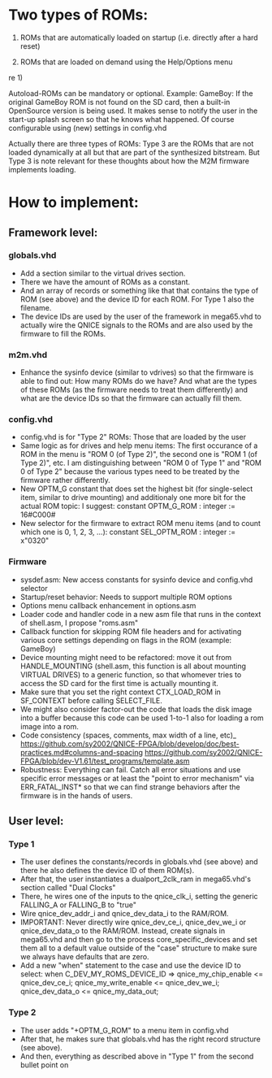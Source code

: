 Two types of ROMs:
==================

1) ROMs that are automatically loaded on startup
(i.e. directly after a hard reset)

2) ROMs that are loaded on demand using the Help/Options menu

re 1)

Autoload-ROMs can be mandatory or optional. Example: GameBoy:
If the original GameBoy ROM is not found on the SD card, then a built-in
OpenSource version is being used. It makes sense to notify the user in the
start-up splash screen so that he knows what happened. Of course configurable
using (new) settings in config.vhd

Actually there are three types of ROMs: Type 3 are the ROMs that are not
loaded dynamically at all but that are part of the synthesized bitstream.
But Type 3 is note relevant for these thoughts about how the M2M
firmware implements loading.

How to implement:
=================

Framework level:
---------------

### globals.vhd


* Add a section similar to the virtual drives section.
* There we have the amount of ROMs as a constant.
* And an array of records or something like that that contains the type of ROM
  (see above) and the device ID for each ROM. For Type 1 also the filename.
* The device IDs are used by the user of the framework in mega65.vhd to
  actually wire the QNICE signals to the ROMs and are also used by the
  firmware to fill the ROMs.

### m2m.vhd

* Enhance the sysinfo device (similar to vdrives) so that the firmware is able
  to find out: How many ROMs do we have? And what are the types of these ROMs
  (as the firmware needs to treat them differently) and what are the
  device IDs so that the firmware can actually fill them.

### config.vhd

* config.vhd is for "Type 2" ROMs: Those that are loaded by the user
* Same logic as for drives and help menu items: The first occurance of a
  ROM in the menu is "ROM 0 (of Type 2)", the second one
  is "ROM 1 (of Type 2)", etc. I am distinguishing between "ROM 0 of Type 1"
  and "ROM 0 of Type 2" because the various types need to be treated by the
  firmware rather differently.
* New OPTM_G constant that does set the highest bit (for single-select item,
  similar to drive mounting) and additionaly one more bit for the actual
  ROM topic: I suggest:
  constant OPTM_G_ROM : integer := 16#C000#
* New selector for the firmware to extract ROM menu items (and to count
  which one is 0, 1, 2, 3, ...):
  constant SEL_OPTM_ROM : integer := x"0320"

### Firmware

* sysdef.asm: New access constants for sysinfo device and config.vhd selector
* Startup/reset behavior: Needs to support multiple ROM options
* Options menu callback enhancement in options.asm
* Loader code and handler code in a new asm file that runs in the context of
  shell.asm, I propose "roms.asm"
* Callback function for skipping ROM file headers and for activating various
  core settings depending on flags in the ROM (example: GameBoy)
* Device mounting might need to be refactored: move it out from 
  HANDLE_MOUNTING (shell.asm, this function is all about mounting VIRTUAL
  DRIVES) to a generic function, so that whomever tries to access the SD
  card for the first time is actually mounting it.
* Make sure that you set the right context CTX_LOAD_ROM in SF_CONTEXT before
  calling SELECT_FILE.
* We might also consider factor-out the code that loads the disk image into
  a buffer because this code can be used 1-to-1 also for loading a rom
  image into a rom.
* Code consistency (spaces, comments, max width of a line, etc)_
  https://github.com/sy2002/QNICE-FPGA/blob/develop/doc/best-practices.md#columns-and-spacing
  https://github.com/sy2002/QNICE-FPGA/blob/dev-V1.61/test_programs/template.asm
* Robustness: Everything can fail. Catch all error situations and use specific
  error messages or at least the "point to error mechanism" via
  ERR_FATAL_INST* so that we can find strange behaviors after the firmware is
  in the hands of users.

User level:
-----------

### Type 1

* The user defines the constants/records in globals.vhd (see above) and
  there he also defines the device ID of them ROM(s).
* After that, the user instantiates a dualport_2clk_ram in mega65.vhd's
  section called "Dual Clocks"
* There, he wires one of the inputs to the qnice_clk_i, setting
  the generic FALLING_A or FALLING_B to "true"
* Wire qnice_dev_addr_i and qnice_dev_data_i to the RAM/ROM.
* IMPORTANT: Never directly wire qnice_dev_ce_i, qnice_dev_we_i or
  qnice_dev_data_o to the RAM/ROM. Instead, create signals in mega65.vhd
  and then go to the process core_specific_devices and set them all to a
  default value outside of the "case" structure to make sure we always have
  defaults that are zero.
* Add a new "when" statement to the case and use the device ID to select:
  when C_DEV_MY_ROMS_DEVICE_ID =>
    qnice_my_chip_enable    <= qnice_dev_ce_i;
    qnice_my_write_enable   <= qnice_dev_we_i;
    qnice_dev_data_o        <= qnice_my_data_out;

### Type 2

* The user adds "+OPTM_G_ROM" to a menu item in config.vhd
* After that, he makes sure that globals.vhd has the right record structure
  (see above).
* And then, everything as described above in "Type 1" from the second
  bullet point on


